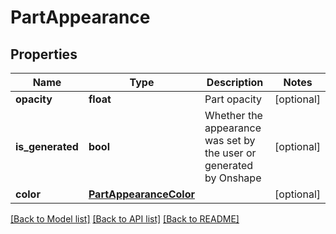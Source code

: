# PartAppearance

## Properties
Name | Type | Description | Notes
------------ | ------------- | ------------- | -------------
**opacity** | **float** | Part opacity | [optional] 
**is_generated** | **bool** | Whether the appearance was set by the user or             generated by Onshape | [optional] 
**color** | [**PartAppearanceColor**](PartAppearanceColor.md) |  | [optional] 

[[Back to Model list]](../README.md#documentation-for-models) [[Back to API list]](../README.md#documentation-for-api-endpoints) [[Back to README]](../README.md)


